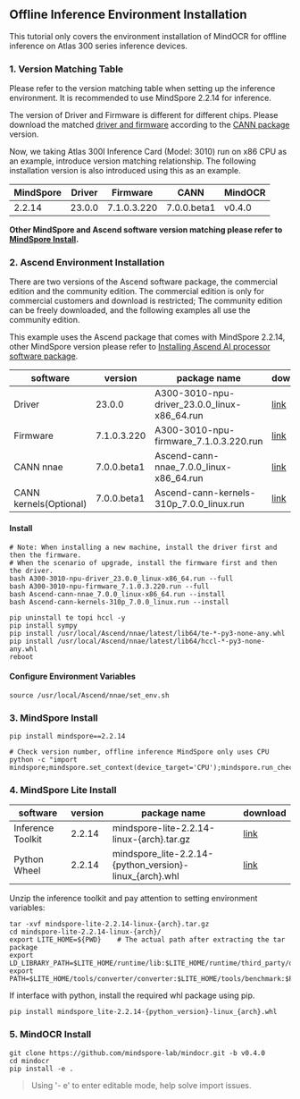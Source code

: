 ## Offline Inference Environment Installation

This tutorial only covers the environment installation of MindOCR for offline inference on Atlas 300 series inference devices.

### 1. Version Matching Table

Please refer to the version matching table when setting up the inference environment. It is recommended to use MindSpore 2.2.14 for inference.

The version of Driver and Firmware is different for different chips. Please download the matched [driver and firmware](https://www.hiascend.com/en/hardware/firmware-drivers/community?product=2&model=3&cann=7.0.0.beta1&driver=1.0.22.alpha) according to the [CANN package](https://www.hiascend.com/en/software/cann/community) version.

Now, we taking Atlas 300I Inference Card (Model: 3010) run on x86 CPU as an example, introduce version matching relationship. The following installation version is also introduced using this as an example.

| MindSpore | Driver | Firmware | CANN | MindOCR |
| --- | --- | --- | --- | --- |
| 2.2.14 | 23.0.0 | 7.1.0.3.220 | 7.0.0.beta1 | v0.4.0 |

**Other MindSpore and Ascend software version matching please refer to [MindSpore Install](https://www.mindspore.cn/install).**

### 2. Ascend Environment Installation

There are two versions of the Ascend software package, the commercial edition and the community edition. The commercial edition is only for commercial customers and download is restricted; The community edition can be freely downloaded, and the following examples all use the community edition.

This example uses the Ascend package that comes with MindSpore 2.2.14, other MindSpore version please refer to [Installing Ascend AI processor software package](https://www.mindspore.cn/install/en#installing-ascend-ai-processor-software-package).

| software | version | package name | download |
| --- | --- | --- | --- |
| Driver | 23.0.0 | A300-3010-npu-driver_23.0.0_linux-x86_64.run | [link](https://www.hiascend.com/en/hardware/firmware-drivers/community?product=2&model=3&cann=7.0.0.beta1&driver=1.0.22.alpha) |
| Firmware | 7.1.0.3.220 | A300-3010-npu-firmware_7.1.0.3.220.run | [link](https://www.hiascend.com/en/hardware/firmware-drivers/community?product=2&model=3&cann=7.0.0.beta1&driver=1.0.22.alpha) |
| CANN nnae | 7.0.0.beta1 | Ascend-cann-nnae_7.0.0_linux-x86_64.run | [link](https://www.hiascend.com/developer/download/community/result?module=cann&cann=7.0.0.beta1) |
| CANN kernels(Optional) | 7.0.0.beta1 | Ascend-cann-kernels-310p_7.0.0_linux.run | [link](https://www.hiascend.com/developer/download/community/result?module=cann&cann=7.0.0.beta1) |

#### Install

```shell
# Note: When installing a new machine, install the driver first and then the firmware.
# When the scenario of upgrade, install the firmware first and then the driver.
bash A300-3010-npu-driver_23.0.0_linux-x86_64.run --full
bash A300-3010-npu-firmware_7.1.0.3.220.run --full
bash Ascend-cann-nnae_7.0.0_linux-x86_64.run --install
bash Ascend-cann-kernels-310p_7.0.0_linux.run --install

pip uninstall te topi hccl -y
pip install sympy
pip install /usr/local/Ascend/nnae/latest/lib64/te-*-py3-none-any.whl
pip install /usr/local/Ascend/nnae/latest/lib64/hccl-*-py3-none-any.whl
reboot
```

#### Configure Environment Variables

```shell
source /usr/local/Ascend/nnae/set_env.sh
```

### 3. MindSpore Install

```shell
pip install mindspore==2.2.14

# Check version number, offline inference MindSpore only uses CPU
python -c "import mindspore;mindspore.set_context(device_target='CPU');mindspore.run_check()"
```

### 4. MindSpore Lite Install

| software | version | package name | download |
| --- | --- | --- | --- |
| Inference Toolkit | 2.2.14 | mindspore-lite-2.2.14-linux-{arch}.tar.gz | [link](https://www.mindspore.cn/lite/docs/zh-CN/master/use/downloads.html#2-2-14) |
| Python Wheel | 2.2.14 | mindspore_lite-2.2.14-{python_version}-linux_{arch}.whl | [link](https://www.mindspore.cn/lite/docs/zh-CN/master/use/downloads.html#2-2-14) |

Unzip the inference toolkit and pay attention to setting environment variables:

```shell
tar -xvf mindspore-lite-2.2.14-linux-{arch}.tar.gz
cd mindspore-lite-2.2.14-linux-{arch}/
export LITE_HOME=${PWD}    # The actual path after extracting the tar package
export LD_LIBRARY_PATH=$LITE_HOME/runtime/lib:$LITE_HOME/runtime/third_party/dnnl:$LITE_HOME/tools/converter/lib:$LD_LIBRARY_PATH
export PATH=$LITE_HOME/tools/converter/converter:$LITE_HOME/tools/benchmark:$PATH
```

If interface with python, install the required whl package using pip.

```shell
pip install mindspore_lite-2.2.14-{python_version}-linux_{arch}.whl
```

### 5. MindOCR Install

```shell
git clone https://github.com/mindspore-lab/mindocr.git -b v0.4.0
cd mindocr
pip install -e .
```

> Using '- e' to enter editable mode, help solve import issues.
